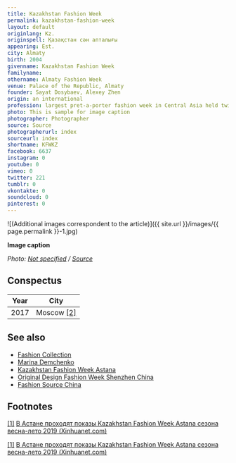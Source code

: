 ```yaml
---
title: Kazakhstan Fashion Week
permalink: kazakhstan-fashion-week
layout: default
originlang: Kz.
originspell: Қазақстан сән апталығы
appearing: Est.
city: Almaty
birth: 2004
givenname: Kazakhstan Fashion Week
familyname:
othername: Almaty Fashion Week
venue: Palace of the Republic, Almaty
founder: Sayat Dosybaev, Alexey Zhen
origin: an international
profession: largest pret-a-porter fashion week in Central Asia held twice in capital Astana
photo: This is sample for image caption
photographer: Photographer
source: Source
photographerurl: index
sourceurl: index
shortname: KFWKZ
facebook: 6637
instagram: 0
youtube: 0
vimeo: 0
twitter: 221
tumblr: 0
vkontakte: 0
soundcloud: 0
pinterest: 0
---
```


![(Additional images correspondent to the article)]({{ site.url }}/images/{{ page.permalink }}-1.jpg)

**Image caption**

*Photo: [Not specified](index) / [Source](index)*

## Сonspectus

|Year|City|
|-|-|
|2017|Moscow <span id="a2">[\[2\]](#f2)</span>|

## See also

+ [Fashion Collection](fashion-collection)
+ [Marina Demchenko](demchenko-marina)
+ [Kazakhstan Fashion Week Astana](kazakhstan-fashion-week-astana)
+ [Original Design Fashion Week Shenzhen China](original-design-fashion-week-shenzhen-china)
+ [Fashion Source China](fashion-source-china)



## Footnotes

[[1]](#a1) <span id="f1"></span> [В Астане проходят показы Kazakhstan Fashion Week Astana сезона весна-лето 2019 (Xinhuanet.com)](http://russian.people.com.cn/n3/2018/1123/c31519-9521341.html)

[[1]](#a1) <span id="f1"></span> [В Астане проходят показы Kazakhstan Fashion Week Astana сезона весна-лето 2019 (Xinhuanet.com)](http://russian.people.com.cn/n3/2018/1123/c31519-9521341.html)
